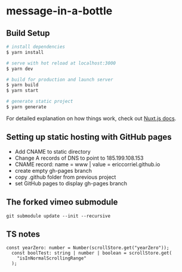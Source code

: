 # message-in-a-bottle

## Build Setup

```bash
# install dependencies
$ yarn install

# serve with hot reload at localhost:3000
$ yarn dev

# build for production and launch server
$ yarn build
$ yarn start

# generate static project
$ yarn generate
```

For detailed explanation on how things work, check out [Nuxt.js docs](https://nuxtjs.org).

## Setting up static hosting with GitHub pages
- Add CNAME to static directory
- Change A records of DNS to point to 185.199.108.153
- CNAME record: name = www | value = ericcorriel.github.io
- create empty gh-pages branch
- copy .github folder from previous project
- set GitHub pages to display gh-pages branch

## The forked vimeo submodule
```
git submodule update --init --recursive
```
## TS notes
```
const yearZero: number = Number(scrollStore.get("yearZero"));
  const boolTest: string | number | boolean = scrollStore.get(
    "isInNormalScrollingRange"
  );
```
